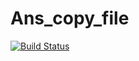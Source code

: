 # Ans_copy_file
[![Build Status](https://dev.azure.com/skoochakpour/AZ-400/_apis/build/status%2FeShopOnWeb.git%20(13)?branchName=Updating-test-project-Nsubstitute)](https://dev.azure.com/skoochakpour/AZ-400/_build/latest?definitionId=13&branchName=Updating-test-project-Nsubstitute)

